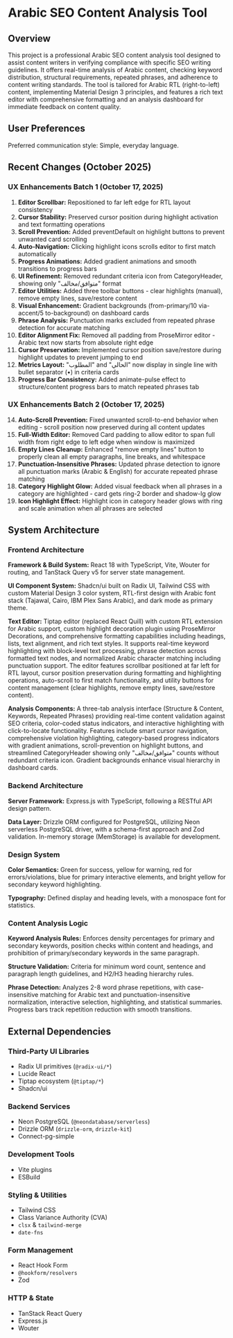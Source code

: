 # Arabic SEO Content Analysis Tool

## Overview

This project is a professional Arabic SEO content analysis tool designed to assist content writers in verifying compliance with specific SEO writing guidelines. It offers real-time analysis of Arabic content, checking keyword distribution, structural requirements, repeated phrases, and adherence to content writing standards. The tool is tailored for Arabic RTL (right-to-left) content, implementing Material Design 3 principles, and features a rich text editor with comprehensive formatting and an analysis dashboard for immediate feedback on content quality.

## User Preferences

Preferred communication style: Simple, everyday language.

## Recent Changes (October 2025)

### UX Enhancements Batch 1 (October 17, 2025)
1. **Editor Scrollbar:** Repositioned to far left edge for RTL layout consistency
2. **Cursor Stability:** Preserved cursor position during highlight activation and text formatting operations
3. **Scroll Prevention:** Added preventDefault on highlight buttons to prevent unwanted card scrolling
4. **Auto-Navigation:** Clicking highlight icons scrolls editor to first match automatically
5. **Progress Animations:** Added gradient animations and smooth transitions to progress bars
6. **UI Refinement:** Removed redundant criteria icon from CategoryHeader, showing only "متوافق/مخالف" format
7. **Editor Utilities:** Added three toolbar buttons - clear highlights (manual), remove empty lines, save/restore content
8. **Visual Enhancement:** Gradient backgrounds (from-primary/10 via-accent/5 to-background) on dashboard cards
9. **Phrase Analysis:** Punctuation marks excluded from repeated phrase detection for accurate matching
10. **Editor Alignment Fix:** Removed all padding from ProseMirror editor - Arabic text now starts from absolute right edge
11. **Cursor Preservation:** Implemented cursor position save/restore during highlight updates to prevent jumping to end
12. **Metrics Layout:** "المطلوب" and "الحالي" now display in single line with bullet separator (•) in criteria cards
13. **Progress Bar Consistency:** Added animate-pulse effect to structure/content progress bars to match repeated phrases tab

### UX Enhancements Batch 2 (October 17, 2025)
14. **Auto-Scroll Prevention:** Fixed unwanted scroll-to-end behavior when editing - scroll position now preserved during all content updates
15. **Full-Width Editor:** Removed Card padding to allow editor to span full width from right edge to left edge when window is maximized
16. **Empty Lines Cleanup:** Enhanced "remove empty lines" button to properly clean all empty paragraphs, line breaks, and whitespace
17. **Punctuation-Insensitive Phrases:** Updated phrase detection to ignore all punctuation marks (Arabic & English) for accurate repeated phrase matching
18. **Category Highlight Glow:** Added visual feedback when all phrases in a category are highlighted - card gets ring-2 border and shadow-lg glow
19. **Icon Highlight Effect:** Highlight icon in category header glows with ring and scale animation when all phrases are selected

## System Architecture

### Frontend Architecture

**Framework & Build System:** React 18 with TypeScript, Vite, Wouter for routing, and TanStack Query v5 for server state management.

**UI Component System:** Shadcn/ui built on Radix UI, Tailwind CSS with custom Material Design 3 color system, RTL-first design with Arabic font stack (Tajawal, Cairo, IBM Plex Sans Arabic), and dark mode as primary theme.

**Text Editor:** Tiptap editor (replaced React Quill) with custom RTL extension for Arabic support, custom highlight decoration plugin using ProseMirror Decorations, and comprehensive formatting capabilities including headings, lists, text alignment, and rich text styles. It supports real-time keyword highlighting with block-level text processing, phrase detection across formatted text nodes, and normalized Arabic character matching including punctuation support. The editor features scrollbar positioned at far left for RTL layout, cursor position preservation during formatting and highlighting operations, auto-scroll to first match functionality, and utility buttons for content management (clear highlights, remove empty lines, save/restore content).

**Analysis Components:** A three-tab analysis interface (Structure & Content, Keywords, Repeated Phrases) providing real-time content validation against SEO criteria, color-coded status indicators, and interactive highlighting with click-to-locate functionality. Features include smart cursor navigation, comprehensive violation highlighting, category-based progress indicators with gradient animations, scroll-prevention on highlight buttons, and streamlined CategoryHeader showing only "متوافق/مخالف" counts without redundant criteria icon. Gradient backgrounds enhance visual hierarchy in dashboard cards.

### Backend Architecture

**Server Framework:** Express.js with TypeScript, following a RESTful API design pattern.

**Data Layer:** Drizzle ORM configured for PostgreSQL, utilizing Neon serverless PostgreSQL driver, with a schema-first approach and Zod validation. In-memory storage (MemStorage) is available for development.

### Design System

**Color Semantics:** Green for success, yellow for warning, red for errors/violations, blue for primary interactive elements, and bright yellow for secondary keyword highlighting.

**Typography:** Defined display and heading levels, with a monospace font for statistics.

### Content Analysis Logic

**Keyword Analysis Rules:** Enforces density percentages for primary and secondary keywords, position checks within content and headings, and prohibition of primary/secondary keywords in the same paragraph.

**Structure Validation:** Criteria for minimum word count, sentence and paragraph length guidelines, and H2/H3 heading hierarchy rules.

**Phrase Detection:** Analyzes 2-8 word phrase repetitions, with case-insensitive matching for Arabic text and punctuation-insensitive normalization, interactive selection, highlighting, and statistical summaries. Progress bars track repetition reduction with smooth transitions.

## External Dependencies

### Third-Party UI Libraries
- Radix UI primitives (`@radix-ui/*`)
- Lucide React
- Tiptap ecosystem (`@tiptap/*`)
- Shadcn/ui

### Backend Services
- Neon PostgreSQL (`@neondatabase/serverless`)
- Drizzle ORM (`drizzle-orm`, `drizzle-kit`)
- Connect-pg-simple

### Development Tools
- Vite plugins
- ESBuild

### Styling & Utilities
- Tailwind CSS
- Class Variance Authority (CVA)
- `clsx` & `tailwind-merge`
- `date-fns`

### Form Management
- React Hook Form
- `@hookform/resolvers`
- Zod

### HTTP & State
- TanStack React Query
- Express.js
- Wouter
